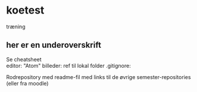 # koetest
træning
## her er en underoverskrift
Se cheatsheet  
editor: "Atom"
billeder: ref til lokal folder
.gitignore:

Rodrepository med readme-fil med links til de øvrige semester-repositories (eller fra moodle)

